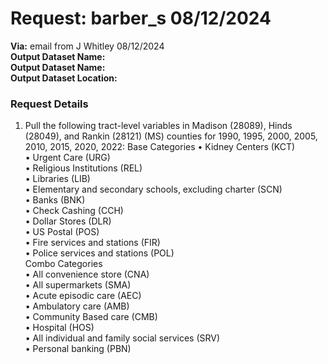# Request: barber_s  08/12/2024  
**Via:** email from J Whitley 08/12/2024  
**Output Dataset Name:**  
**Output Dataset Name:**  
**Output Dataset Location:**  

### Request Details

1.  Pull the following tract-level variables in Madison (28089), Hinds (28049), and Rankin (28121) (MS) counties for 1990, 1995, 2000, 2005, 2010, 2015, 2020, 2022:
Base Categories
•                  Kidney Centers (KCT)  
•                  Urgent Care (URG)  
•                  Religious Institutions (REL)  
•                  Libraries (LIB)  
•                  Elementary and secondary schools, excluding charter (SCN)  
•                  Banks (BNK)  
•                  Check Cashing (CCH)  
•                  Dollar Stores (DLR)  
•                  US Postal (POS)  
•                  Fire services and stations (FIR)  
•                  Police services and stations (POL)  
Combo Categories  
•                  All convenience store (CNA)  
•                  All supermarkets (SMA)  
•                  Acute episodic care (AEC)  
•                  Ambulatory care (AMB)  
•                  Community Based care (CMB)  
•                  Hospital (HOS)  
•                  All individual and family social services (SRV)  
•                  Personal banking (PBN)  


